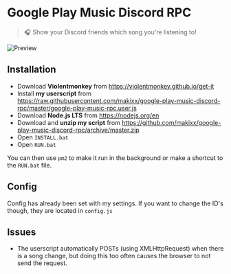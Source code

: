 # Google Play Music Discord RPC
> 🎧 Show your Discord friends which song you're listening to!

![Preview](https://raw.githubusercontent.com/makixx/google-play-music-rpc/master/images/preview.png)

## Installation
- Download **Violentmonkey** from https://violentmonkey.github.io/get-it
- Install **my userscript** from https://raw.githubusercontent.com/makixx/google-play-music-discord-rpc/master/google-play-music-rpc.user.js
- Download **Node.js LTS** from https://nodejs.org/en
- Download and **unzip my script** from https://github.com/makixx/google-play-music-discord-rpc/archive/master.zip
- Open `INSTALL.bat`
- Open `RUN.bat`

You can then use `pm2` to make it run in the background or make a shortcut to the `RUN.bat` file.

## Config
Config has already been set with my settings. If you want to change the ID's though, they are located in `config.js`

## Issues
- The userscript automatically POSTs (using XMLHttpRequest) when there is a song change, but doing this too often causes the browser to not send the request.
